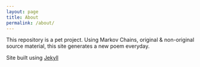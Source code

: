 ```yaml
---
layout: page
title: About
permalink: /about/
---
```


This repository is a pet project. Using Markov Chains, original & non-original source material, this site generates a new poem everyday. 

Site built using [Jekyll](https://jekyllrb.com/)
